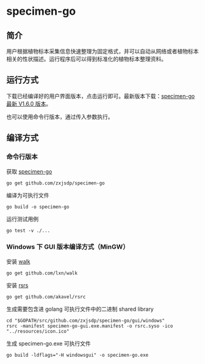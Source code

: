 # specimen-go

## 简介

用户根据植物标本采集信息快速整理为固定格式，并可以自动从网络或者植物标本相关的性状描述。运行程序后可以得到标准化的植物标本整理资料。

## 运行方式

下载已经编译好的用户界面版本，点击运行即可。最新版本下载：[specimen-go 最新 V1.6.0 版本](https://github.com/zxjsdp/specimen-go/releases)。

也可以使用命令行版本，通过传入参数执行。

## 编译方式

### 命令行版本

获取 [specimen-go](https://github.com/zxjsdp/specimen-go)

    go get github.com/zxjsdp/specimen-go

编译为可执行文件

    go build -o specimen-go
    
运行测试用例

    go test -v ./...

### Windows 下 GUI 版本编译方式（MinGW）

安装 [walk](https://github.com/lxn/walk)

    go get github.com/lxn/walk
    
安装 [rsrs](https://github.com/akavel/rsrc)

    go get github.com/akavel/rsrc

生成需要包含进 golang 可执行文件中的二进制 shared library

    cd "$GOPATH/src/github.com/zxjsdp/specimen-go/gui/windows"
    rsrc -manifest specimen-go-gui.exe.manifest -o rsrc.syso -ico "../resources/icon.ico"

生成 specimen-go.exe 可执行文件

    go build -ldflags="-H windowsgui" -o specimen-go.exe
   

